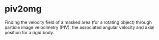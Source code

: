 # piv2omg
Finding the velocity field of a masked area (for a rotating object) through particle image velocimetry (PIV), the associated angular velocity and axial position for a rigid body. 
